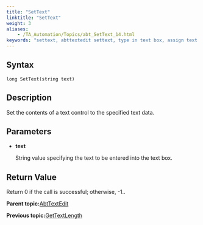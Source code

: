 ```yaml
--- 
title: "SetText"
linktitle: "SetText"
weight: 3
aliases: 
    - /TA_Automation/Topics/abt_SetText_14.html
keywords: "settext, abttextedit settext, type in text box, assign text control a value, set content of text control"
---
```


## Syntax

`long SetText(string text)`

## Description

Set the contents of a text control to the specified text data.

## Parameters

-   **text**

    String value specifying the text to be entered into the text box.


## Return Value

Return 0 if the call is successful; otherwise, -1..

**Parent topic:**[AbtTextEdit](/TA_Automation/Topics/abt_AbtTextEdit.html)

**Previous topic:**[GetTextLength](/TA_Automation/Topics/abt_GetTextLength_14.html)

